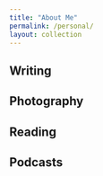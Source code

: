 ```yaml
---
title: "About Me"
permalink: /personal/
layout: collection
---
```


## Writing

## Photography

## Reading

## Podcasts
